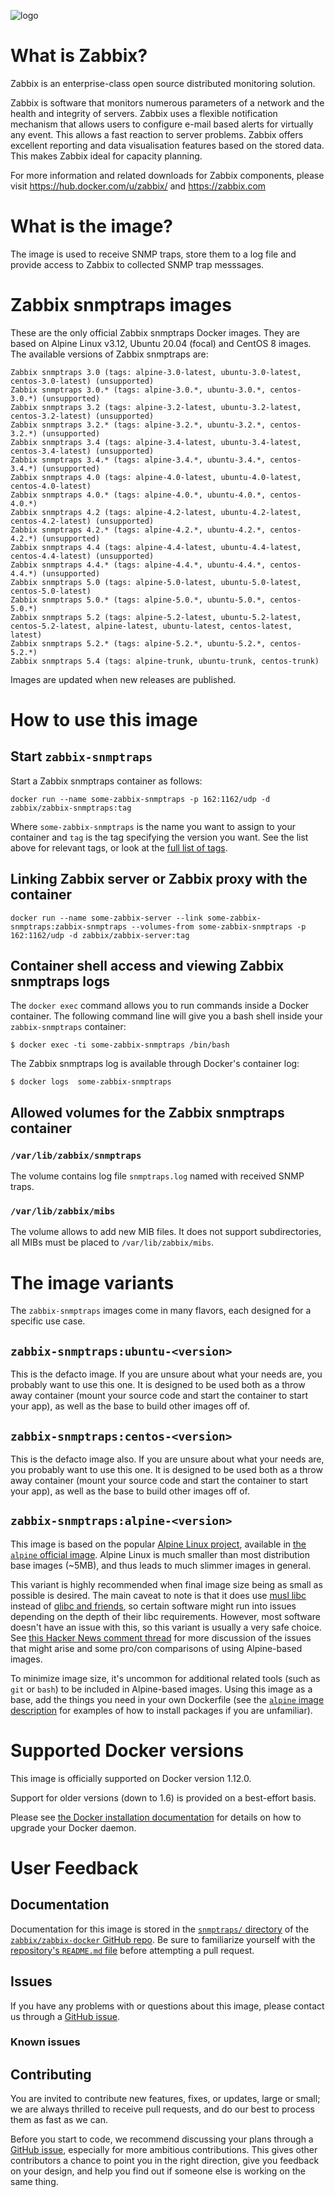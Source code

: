 ![logo](https://assets.zabbix.com/img/logo/zabbix_logo_500x131.png)

# What is Zabbix?

Zabbix is an enterprise-class open source distributed monitoring solution.

Zabbix is software that monitors numerous parameters of a network and the health and integrity of servers. Zabbix uses a flexible notification mechanism that allows users to configure e-mail based alerts for virtually any event. This allows a fast reaction to server problems. Zabbix offers excellent reporting and data visualisation features based on the stored data. This makes Zabbix ideal for capacity planning.

For more information and related downloads for Zabbix components, please visit https://hub.docker.com/u/zabbix/ and https://zabbix.com

# What is the image?

The image is used to receive SNMP traps, store them to a log file and provide access to Zabbix to collected SNMP trap messsages.

# Zabbix snmptraps images

These are the only official Zabbix snmptraps Docker images. They are based on Alpine Linux v3.12, Ubuntu 20.04 (focal) and CentOS 8 images. The available versions of Zabbix snmptraps are:

    Zabbix snmptraps 3.0 (tags: alpine-3.0-latest, ubuntu-3.0-latest, centos-3.0-latest) (unsupported)
    Zabbix snmptraps 3.0.* (tags: alpine-3.0.*, ubuntu-3.0.*, centos-3.0.*) (unsupported)
    Zabbix snmptraps 3.2 (tags: alpine-3.2-latest, ubuntu-3.2-latest, centos-3.2-latest) (unsupported)
    Zabbix snmptraps 3.2.* (tags: alpine-3.2.*, ubuntu-3.2.*, centos-3.2.*) (unsupported)
    Zabbix snmptraps 3.4 (tags: alpine-3.4-latest, ubuntu-3.4-latest, centos-3.4-latest) (unsupported)
    Zabbix snmptraps 3.4.* (tags: alpine-3.4.*, ubuntu-3.4.*, centos-3.4.*) (unsupported)
    Zabbix snmptraps 4.0 (tags: alpine-4.0-latest, ubuntu-4.0-latest, centos-4.0-latest)
    Zabbix snmptraps 4.0.* (tags: alpine-4.0.*, ubuntu-4.0.*, centos-4.0.*)
    Zabbix snmptraps 4.2 (tags: alpine-4.2-latest, ubuntu-4.2-latest, centos-4.2-latest) (unsupported)
    Zabbix snmptraps 4.2.* (tags: alpine-4.2.*, ubuntu-4.2.*, centos-4.2.*) (unsupported)
    Zabbix snmptraps 4.4 (tags: alpine-4.4-latest, ubuntu-4.4-latest, centos-4.4-latest) (unsupported)
    Zabbix snmptraps 4.4.* (tags: alpine-4.4.*, ubuntu-4.4.*, centos-4.4.*) (unsupported)
    Zabbix snmptraps 5.0 (tags: alpine-5.0-latest, ubuntu-5.0-latest, centos-5.0-latest)
    Zabbix snmptraps 5.0.* (tags: alpine-5.0.*, ubuntu-5.0.*, centos-5.0.*)
    Zabbix snmptraps 5.2 (tags: alpine-5.2-latest, ubuntu-5.2-latest, centos-5.2-latest, alpine-latest, ubuntu-latest, centos-latest, latest)
    Zabbix snmptraps 5.2.* (tags: alpine-5.2.*, ubuntu-5.2.*, centos-5.2.*)
    Zabbix snmptraps 5.4 (tags: alpine-trunk, ubuntu-trunk, centos-trunk)

Images are updated when new releases are published.

# How to use this image

## Start `zabbix-snmptraps`

Start a Zabbix snmptraps container as follows:

    docker run --name some-zabbix-snmptraps -p 162:1162/udp -d zabbix/zabbix-snmptraps:tag

Where `some-zabbix-snmptraps` is the name you want to assign to your container and `tag` is the tag specifying the version you want. See the list above for relevant tags, or look at the [full list of tags](https://hub.docker.com/r/zabbix/zabbix-snmptraps/tags/).

## Linking Zabbix server or Zabbix proxy with the container

    docker run --name some-zabbix-server --link some-zabbix-snmptraps:zabbix-snmptraps --volumes-from some-zabbix-snmptraps -p 162:1162/udp -d zabbix/zabbix-server:tag

## Container shell access and viewing Zabbix snmptraps logs

The `docker exec` command allows you to run commands inside a Docker container. The following command line will give you a bash shell inside your `zabbix-snmptraps` container:

```console
$ docker exec -ti some-zabbix-snmptraps /bin/bash
```

The Zabbix snmptraps log is available through Docker's container log:

```console
$ docker logs  some-zabbix-snmptraps
```

## Allowed volumes for the Zabbix snmptraps container

### ``/var/lib/zabbix/snmptraps``

The volume contains log file ``snmptraps.log`` named with received SNMP traps.

### ``/var/lib/zabbix/mibs``

The volume allows to add new MIB files. It does not support subdirectories, all MIBs must be placed to ``/var/lib/zabbix/mibs``.

# The image variants

The `zabbix-snmptraps` images come in many flavors, each designed for a specific use case.

## `zabbix-snmptraps:ubuntu-<version>`

This is the defacto image. If you are unsure about what your needs are, you probably want to use this one. It is designed to be used both as a throw away container (mount your source code and start the container to start your app), as well as the base to build other images off of.

## `zabbix-snmptraps:centos-<version>`

This is the defacto image also. If you are unsure about what your needs are, you probably want to use this one. It is designed to be used both as a throw away container (mount your source code and start the container to start your app), as well as the base to build other images off of.

## `zabbix-snmptraps:alpine-<version>`

This image is based on the popular [Alpine Linux project](http://alpinelinux.org), available in [the `alpine` official image](https://hub.docker.com/_/alpine). Alpine Linux is much smaller than most distribution base images (~5MB), and thus leads to much slimmer images in general.

This variant is highly recommended when final image size being as small as possible is desired. The main caveat to note is that it does use [musl libc](http://www.musl-libc.org) instead of [glibc and friends](http://www.etalabs.net/compare_libcs.html), so certain software might run into issues depending on the depth of their libc requirements. However, most software doesn't have an issue with this, so this variant is usually a very safe choice. See [this Hacker News comment thread](https://news.ycombinator.com/item?id=10782897) for more discussion of the issues that might arise and some pro/con comparisons of using Alpine-based images.

To minimize image size, it's uncommon for additional related tools (such as `git` or `bash`) to be included in Alpine-based images. Using this image as a base, add the things you need in your own Dockerfile (see the [`alpine` image description](https://hub.docker.com/_/alpine/) for examples of how to install packages if you are unfamiliar).

# Supported Docker versions

This image is officially supported on Docker version 1.12.0.

Support for older versions (down to 1.6) is provided on a best-effort basis.

Please see [the Docker installation documentation](https://docs.docker.com/installation/) for details on how to upgrade your Docker daemon.

# User Feedback

## Documentation

Documentation for this image is stored in the [`snmptraps/` directory](https://github.com/zabbix/zabbix-docker/tree/3.0/snmptraps) of the [`zabbix/zabbix-docker` GitHub repo](https://github.com/zabbix/zabbix-docker/). Be sure to familiarize yourself with the [repository's `README.md` file](https://github.com/zabbix/zabbix-docker/blob/master/README.md) before attempting a pull request.

## Issues

If you have any problems with or questions about this image, please contact us through a [GitHub issue](https://github.com/zabbix/zabbix-docker/issues).

### Known issues

## Contributing

You are invited to contribute new features, fixes, or updates, large or small; we are always thrilled to receive pull requests, and do our best to process them as fast as we can.

Before you start to code, we recommend discussing your plans through a [GitHub issue](https://github.com/zabbix/zabbix-docker/issues), especially for more ambitious contributions. This gives other contributors a chance to point you in the right direction, give you feedback on your design, and help you find out if someone else is working on the same thing.
